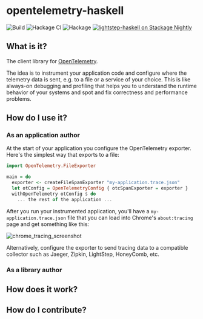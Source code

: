 # opentelemetry-haskell

![Build](https://github.com/ethercrow/opentelemetry-haskell/workflows/Build/badge.svg)
![Hackage CI](https://matrix.hackage.haskell.org/api/v2/packages/opentelemetry/badge)
![Hackage](https://img.shields.io/hackage/v/lightstep-haskell)
[![lightstep-haskell on Stackage Nightly](http://stackage.org/package/lightstep-haskell/badge/nightly)](http://stackage.org/nightly/package/lightstep-haskell)

## What is it?

The client library for [OpenTelemetry](https://opentelemetry.io).

The idea is to instrument your application code and configure where the telemetry data is sent, e.g. to a file or a service of your choice. This is like always-on debugging and profiling that helps you to understand the runtime behavior of your systems and spot and fix correctness and performance problems.

## How do I use it?

### As an application author

At the start of your application you configure the OpenTelemetry exporter. Here's the simplest way that exports to a file:

```haskell
import OpenTelemetry.FileExporter

main = do
  exporter <- createFileSpanExporter "my-application.trace.json"
  let otConfig = OpenTelemetryConfig { otcSpanExporter = exporter }
  withOpenTelemetry otConfig $ do
    ... the rest of the application ...
```


After you run your instrumented application, you'll have a `my-application.trace.json` file that you can load into Chrome's `about:tracing` page and get something like this:

![chrome_tracing_screenshot](https://i.imgur.com/q62yAkC.png)

Alternatively, configure the exporter to send tracing data to a compatible collector such as Jaeger, Zipkin, LightStep, HoneyComb, etc.

### As a library author

## How does it work?

## How do I contribute?

